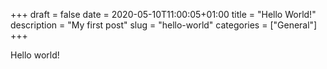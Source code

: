 +++ 
draft = false
date = 2020-05-10T11:00:05+01:00
title = "Hello World!"
description = "My first post"
slug = "hello-world" 
categories = ["General"]
+++


Hello world!
